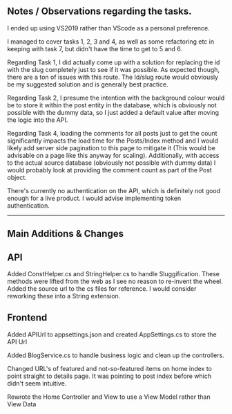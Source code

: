 Notes / Observations regarding the tasks.
---
I ended up using VS2019 rather than VScode as a personal preference.

I managed to cover tasks 1, 2, 3 and 4, as well as some refactoring etc in keeping with task 7, but didn't have the time to get to 5 and 6. 

Regarding Task 1, I did actually come up with a solution for replacing the id with the slug completely just to see if it was possible. As expected though, there are a ton of issues with this route. The Id/slug route would obviously be my suggested solution and is generally best practice.

Regarding Task 2, I presume the intention with the background colour would be to store it within the post entity in the database, which is obviously not possible with the dummy data, so I just added a default value after moving the logic into the API.

Regarding Task 4, loading the comments for all posts just to get the count significantly impacts the load time for the Posts/Index method and I would likely add server side pagination to this page to mitigate it (This would be advisable on a page like this anyway for scaling). Additionally, with access to the actual source database (obviously not possible with dummy data) I would probably look at providing the comment count as part of the Post object.

There's currently no authentication on the API, which is definitely not good enough for a live product. I would advise implementing token authentication.

---------------------------------------------------------------------------------------------------------------------

Main Additions & Changes
---
API
-
Added ConstHelper.cs and StringHelper.cs to handle Sluggification. These methods were lifted from the web as I see no reason to re-invent the wheel. Added the source url to the cs files for reference. I would consider reworking these into a String extension.


Frontend
-
Added APIUrl to appsettings.json and created AppSettings.cs to store the API Url

Added BlogService.cs to handle business logic and clean up the controllers.

Changed URL's of featured and not-so-featured items on home index to point straight to details page. It was pointing to post index before which didn't seem intuitive.

Rewrote the Home Controller and View to use a View Model rather than View Data

